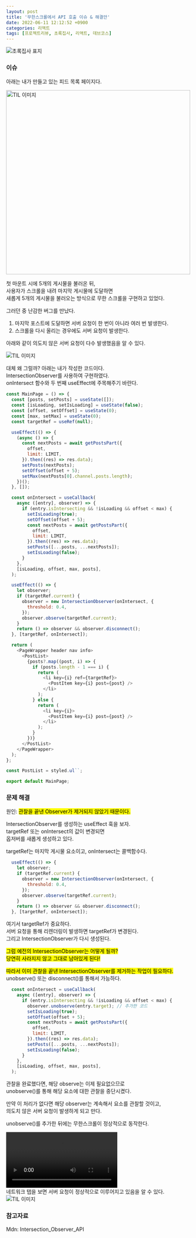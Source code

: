 ```yaml
---
layout: post
title: '무한스크롤에서 API 호출 이슈 & 해결안'
date: 2022-06-11 12:12:52 +0900
categories: 리액트
tags: [프로젝트리뷰, 초록집사, 리액트, 데브코스]
---
```


<img src="https://github.com/gitul0515/gitul0515.github.io/blob/main/_posts/image/greenbutler.png?raw=true" alt="초록집사 표지">

### 이슈

아래는 내가 만들고 있는 피드 목록 페이지다.  

<img style="margin-left: 0; height: 500px" src="https://github.com/gitul0515/gitul0515.github.io/blob/main/_posts/image/gb2_3.png?raw=true" alt="TIL 이미지">

첫 마운트 시에 5개의 게시물을 불러온 뒤,  
사용자가 스크롤을 내려 마지막 게시물에 도달하면  
새롭게 5개의 게시물을 불러오는 방식으로 무한 스크롤을 구현하고 있었다. 

그러던 중 난감한 버그를 만났다.

1. 마지막 포스트에 도달하면 서버 요청이 한 번이 아니라 여러 번 발생한다. 
2. 스크롤을 다시 올리는 경우에도 서버 요청이 발생한다. 

아래와 같이 의도치 않은 서버 요청이 다수 발생했음을 알 수 있다. 

<img style="margin-left: 0" src="https://github.com/gitul0515/gitul0515.github.io/blob/main/_posts/image/gb2_4.png?raw=true" alt="TIL 이미지">

대체 왜 그럴까? 아래는 내가 작성한 코드이다.  
IntersectionObserver를 사용하여 구현하였다.  
onIntersect 함수와 두 번째 useEffect에 주목해주기 바란다.

```javascript
const MainPage = () => {
  const [posts, setPosts] = useState([]);
  const [isLoading, setIsLoading] = useState(false);
  const [offset, setOffset] = useState(0);
  const [max, setMax] = useState(0);
  const targetRef = useRef(null);

  useEffect(() => {
    (async () => {
      const nextPosts = await getPostsPart({
        offset,
        limit: LIMIT,
      }).then((res) => res.data);
      setPosts(nextPosts);
      setOffset(offset + 5);
      setMax(nextPosts[0].channel.posts.length);
    })();
  }, []);

  const onIntersect = useCallback(
    async ([entry], observer) => {
      if (entry.isIntersecting && !isLoading && offset < max) {
        setIsLoading(true);
        setOffset(offset + 5);
        const nextPosts = await getPostsPart({
          offset,
          limit: LIMIT,
        }).then((res) => res.data);
        setPosts([...posts, ...nextPosts]);
        setIsLoading(false);
      }
    },
    [isLoading, offset, max, posts],
  );

  useEffect(() => {
    let observer;
    if (targetRef.current) {
      observer = new IntersectionObserver(onIntersect, {
        threshold: 0.4,
      });
      observer.observe(targetRef.current);
    }
    return () => observer && observer.disconnect();
  }, [targetRef, onIntersect]);

  return (
    <PageWrapper header nav info>
      <PostList>
        {posts?.map((post, i) => {
          if (posts.length - 1 === i) {
            return (
              <li key={i} ref={targetRef}>
                <PostItem key={i} post={post} />
              </li>
            );
          } else {
            return (
              <li key={i}>
                <PostItem key={i} post={post} />
              </li>
            );
          }
        })}
      </PostList>
    </PageWrapper>
  );
};

const PostList = styled.ul``;

export default MainPage;
```

### 문제 해결 
원인: <mark>관찰을 끝낸 Observer가 제거되지 않았기 때문이다.</mark> 

IntersectionObserver를 생성하는 useEffect 훅을 보자.  
targetRef 또는 onIntersect의 값이 변경되면  
옵저버를 새롭게 생성하고 있다.  

targetRef는 마지막 게시물 요소이고, onIntersect는 콜백함수다.  

```javascript
  useEffect(() => {
    let observer;
    if (targetRef.current) {
      observer = new IntersectionObserver(onIntersect, {
        threshold: 0.4,
      });
      observer.observe(targetRef.current);
    }
    return () => observer && observer.disconnect();
  }, [targetRef, onIntersect]);
```

여기서 targetRef가 중요하다.  
서버 요청을 통해 리렌더링이 발생하면 targetRef가 변경된다.  
그리고 IntersectionObserver가 다시 생성된다.  

<mark>그럼 예전의 IntersectionObserver는 어떻게 될까?</mark>  
<mark>당연히 사라지지 않고 그대로 남아있게 된다!</mark>

<mark>따라서 이미 관찰을 끝낸 IntersectionObserver를 제거하는 작업이 필요하다.</mark>  
unobserve() 또는 disconnect()를 통해서 가능하다. 

```javascript
  const onIntersect = useCallback(
    async ([entry], observer) => {
      if (entry.isIntersecting && !isLoading && offset < max) {
        observer.unobserve(entry.target); // 추가한 코드
        setIsLoading(true);
        setOffset(offset + 5);
        const nextPosts = await getPostsPart({
          offset,
          limit: LIMIT,
        }).then((res) => res.data);
        setPosts([...posts, ...nextPosts]);
        setIsLoading(false);
      }
    },
    [isLoading, offset, max, posts],
  );
```

관찰을 완료했다면, 해당 observe는 이제 필요없으므로  
unobserve()를 통해 해당 요소에 대한 관찰을 중단시켰다. 

만약 이 처리가 없다면 해당 observer는 계속해서 요소를 관찰할 것이고,  
의도치 않은 서버 요청이 발생하게 되고 만다. 

unobserve()를 추가한 뒤에는 무한스크롤이 정상적으로 동작한다. 

<video width="60%" controls="controls">
  <source src="https://github.com/gitul0515/gitul0515.github.io/blob/main/_posts/image/gb2_3.mp4?raw=true" type="video/mp4">
</video>

<br>
네트워크 탭을 보면 서버 요청이 정상적으로 이루어지고 있음을 알 수 있다. 

<img style="margin-left: 0" src="https://github.com/gitul0515/gitul0515.github.io/blob/main/_posts/image/gb2_2.png?raw=true" alt="TIL 이미지">

### 참고자료
Mdn: Intersection_Observer_API
